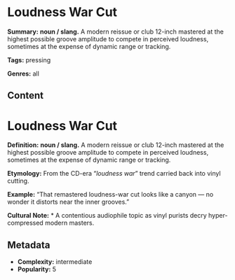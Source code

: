# Loudness War Cut

**Summary:** **noun / slang.** A modern reissue or club 12-inch mastered at the highest possible groove amplitude to compete in perceived loudness, sometimes at the expense of dynamic range or tracking.

**Tags:** pressing

**Genres:** all

## Content

# Loudness War Cut

**Definition:** **noun / slang.** A modern reissue or club 12-inch mastered at the highest possible groove amplitude to compete in perceived loudness, sometimes at the expense of dynamic range or tracking.

**Etymology:** From the CD-era “*loudness war*” trend carried back into vinyl cutting.

**Example:** “That remastered loudness-war cut looks like a canyon — no wonder it distorts near the inner grooves.”

**Cultural Note:** * A contentious audiophile topic as vinyl purists decry hyper-compressed modern masters.

## Metadata

- **Complexity:** intermediate
- **Popularity:** 5
